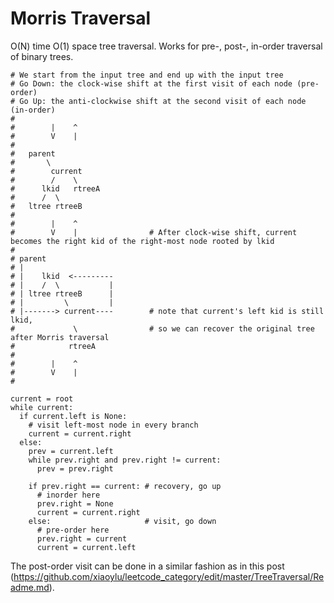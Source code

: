 Morris Traversal
===

O(N) time O(1) space tree traversal. Works for pre-, post-, in-order traversal of binary trees.

```
# We start from the input tree and end up with the input tree
# Go Down: the clock-wise shift at the first visit of each node (pre-order)
# Go Up: the anti-clockwise shift at the second visit of each node (in-order)
#
#        |    ^
#        V    |
#
#   parent
#       \
#        current
#        /    \
#      lkid   rtreeA
#      /  \
#   ltree rtreeB  
#
#        |    ^
#        V    |                # After clock-wise shift, current becomes the right kid of the right-most node rooted by lkid
#
# parent
# |
# |    lkid  <---------
# |    /  \           |
# | ltree rtreeB      |
# |         \         |
# |-------> current----        # note that current's left kid is still lkid, 
#             \                # so we can recover the original tree after Morris traversal
#            rtreeA
#
#        |    ^
#        V    |
#
```

```
current = root
while current:
  if current.left is None:
    # visit left-most node in every branch
    current = current.right
  else:
    prev = current.left
    while prev.right and prev.right != current:
      prev = prev.right
    
    if prev.right == current: # recovery, go up
      # inorder here
      prev.right = None
      current = current.right
    else:                     # visit, go down
      # pre-order here
      prev.right = current
      current = current.left
```

The post-order visit can be done in a similar fashion as in this post (https://github.com/xiaoylu/leetcode_category/edit/master/TreeTraversal/Readme.md).


